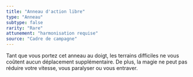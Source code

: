 ```yaml
---
title: "Anneau d'action libre"
type: "Anneau"
subtype: false
rarity: "Rare"
attunement: "harmonisation requise"
source: "Cadre de campagne"
---
```

Tant que vous portez cet anneau au doigt, les terrains difficiles ne vous coûtent aucun déplacement supplémentaire. De plus, la magie ne peut pas réduire votre vitesse, vous paralyser ou vous entraver.

